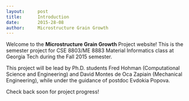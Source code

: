 ```yaml
---
layout:     post
title:      Introduction
date:       2015-28-08
author:     Microstructure Grain Growth
---
```


Welcome to the **Microstructure Grain Growth** Project website! This is the semester project for CSE 8803/ME 8883 Material Informatics class at Georgia Tech during the Fall 2015 semester.

This project will be lead by Ph.D. students Fred Hohman (Computational Science and Engineering) and David Montes de Oca Zapiain (Mechanical Engineering), while under the guidance of postdoc Evdokia Popova. 

Check back soon for project progress!